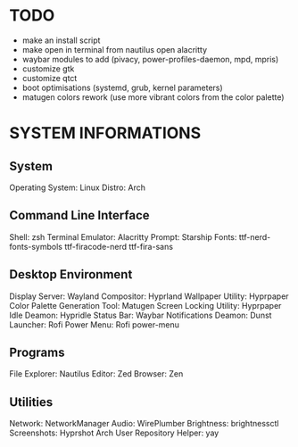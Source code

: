 # TODO

- make an install script
- make open in terminal from nautilus open alacritty
- waybar modules to add (pivacy, power-profiles-daemon, mpd, mpris)
- customize gtk
- customize qtct
- boot optimisations (systemd, grub, kernel parameters)
- matugen colors rework (use more vibrant colors from the color palette)



# SYSTEM INFORMATIONS

## System
Operating System: Linux
Distro: Arch

## Command Line Interface
Shell: zsh
Terminal Emulator: Alacritty
Prompt: Starship
Fonts: ttf-nerd-fonts-symbols ttf-firacode-nerd ttf-fira-sans

## Desktop Environment
Display Server: Wayland
Compositor: Hyprland
Wallpaper Utility: Hyprpaper
Color Palette Generation Tool: Matugen
Screen Locking Utility: Hyprpaper
Idle Deamon: Hypridle
Status Bar: Waybar
Notifications Deamon: Dunst
Launcher: Rofi
Power Menu: Rofi power-menu

## Programs
File Explorer: Nautilus
Editor: Zed
Browser: Zen

## Utilities
Network: NetworkManager
Audio: WirePlumber
Brightness: brightnessctl
Screenshots: Hyprshot
Arch User Repository Helper: yay

